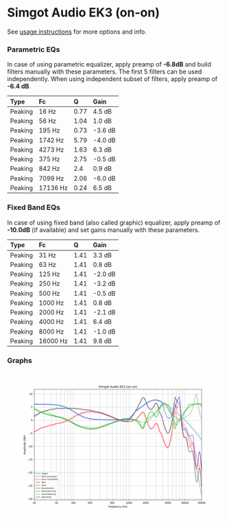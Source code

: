 # Simgot Audio EK3 (on-on)
See [usage instructions](https://github.com/jaakkopasanen/AutoEq#usage) for more options and info.

### Parametric EQs
In case of using parametric equalizer, apply preamp of **-6.8dB** and build filters manually
with these parameters. The first 5 filters can be used independently.
When using independent subset of filters, apply preamp of **-6.4 dB**.

| Type    | Fc       |    Q | Gain    |
|:--------|:---------|:-----|:--------|
| Peaking | 16 Hz    | 0.77 | 4.5 dB  |
| Peaking | 56 Hz    | 1.04 | 1.0 dB  |
| Peaking | 195 Hz   | 0.73 | -3.6 dB |
| Peaking | 1742 Hz  | 5.79 | -4.0 dB |
| Peaking | 4273 Hz  | 1.63 | 6.3 dB  |
| Peaking | 375 Hz   | 2.75 | -0.5 dB |
| Peaking | 842 Hz   | 2.4  | 0.9 dB  |
| Peaking | 7099 Hz  | 2.06 | -6.0 dB |
| Peaking | 17136 Hz | 0.24 | 6.5 dB  |

### Fixed Band EQs
In case of using fixed band (also called graphic) equalizer, apply preamp of **-10.0dB**
(if available) and set gains manually with these parameters.

| Type    | Fc       |    Q | Gain    |
|:--------|:---------|:-----|:--------|
| Peaking | 31 Hz    | 1.41 | 3.3 dB  |
| Peaking | 63 Hz    | 1.41 | 0.8 dB  |
| Peaking | 125 Hz   | 1.41 | -2.0 dB |
| Peaking | 250 Hz   | 1.41 | -3.2 dB |
| Peaking | 500 Hz   | 1.41 | -0.5 dB |
| Peaking | 1000 Hz  | 1.41 | 0.8 dB  |
| Peaking | 2000 Hz  | 1.41 | -2.1 dB |
| Peaking | 4000 Hz  | 1.41 | 6.4 dB  |
| Peaking | 8000 Hz  | 1.41 | -1.0 dB |
| Peaking | 16000 Hz | 1.41 | 9.8 dB  |

### Graphs
![](./Simgot%20Audio%20EK3%20(on-on).png)